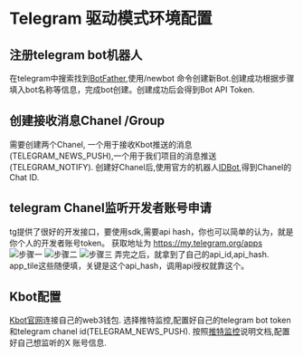 # Telegram 驱动模式环境配置
## 注册telegram bot机器人
在telegram中搜索找到[BotFather](https://t.me/BotFather),使用/newbot 命令创建新Bot.创建成功根据步骤填入bot名称等信息，完成bot创建。创建成功后会得到Bot API Token. 
## 创建接收消息Chanel /Group
需要创建两个Chanel, 一个用于接收Kbot推送的消息(TELEGRAM_NEWS_PUSH),一个用于我们项目的消息推送(TELEGRAM_NOTIFY).
创建好Chanel后,使用官方的机器人[IDBot](https://t.me/username_to_id_bot),得到Chanel的Chat ID.


## telegram Chanel监听开发者账号申请
tg提供了很好的开发接口，要使用sdk,需要api hash，你也可以简单的认为，就是你个人的开发者账号token。
获取地址为 https://my.telegram.org/apps
![步骤一](images/api_hash_1.jpg)
![步骤二](images/api_hash_2.jpg)
![步骤三](images/api_hash_3.jpg)
弄完之后，就拿到了自己的api_id,api_hash. app_tile这些随便填，关键是这个api_hash，调用api授权就靠这个。

## Kbot配置
[Kbot官网](https://www.kbot.club/)连接自己的web3钱包. 选择推特监控,配置好自己的telegram bot token和telegram chanel id(TELEGRAM_NEWS_PUSH).
按照[推特监控](https://docs.kbot.club/gong-neng/jian-kong-yu-jing/tui-te-jian-kong)说明文档,配置好自己想监听的X 账号信息.
